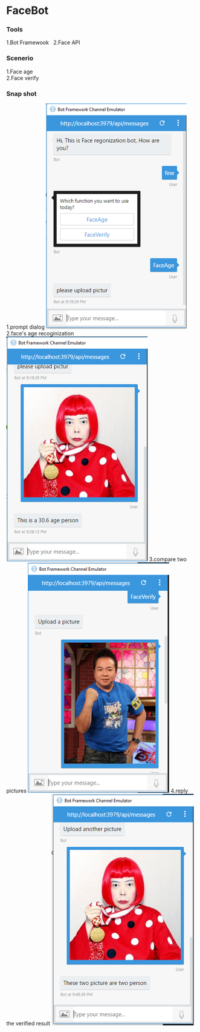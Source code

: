 # FaceBot

### Tools
1.Bot Framewook  
2.Face API

### Scenerio
1.Face age  
2.Face verify

### Snap shot
1.prompt dialog
![step1](https://github.com/a93701011/FaceBot/blob/master/pic/step1.PNG)
2.face's age recoginization
![step2](https://github.com/a93701011/FaceBot/blob/master/pic/step2.PNG)
3.compare two pictures
![step3](https://github.com/a93701011/FaceBot/blob/master/pic/step3.PNG)
4.reply the verified result
![step4](https://github.com/a93701011/FaceBot/blob/master/pic/step4.PNG)
